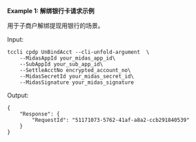 **Example 1: 解绑银行卡请求示例**

用于子商户解绑提现用银行的场景。

Input: 

```
tccli cpdp UnBindAcct --cli-unfold-argument  \
    --MidasAppId your_midas_app_id\
    --SubAppId your_sub_app_id\
    --SettleAcctNo encrypted_account_no\
    --MidasSecretId your_midas_secret_id\
    --MidasSignature your_midas_signature
```

Output: 
```
{
    "Response": {
        "RequestId": "51171073-5762-41af-a8a2-ccb291840539"
    }
}
```

